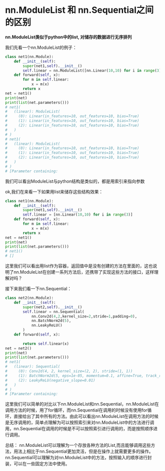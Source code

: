 # nn.ModuleList 和 nn.Sequential之间的区别 
__nn.ModuleList类似于python中的list, 对储存的数据进行无序排列__

我们先看一个nn.ModuleList的例子： 

```python
class net1(nn.Module):
    def __init__(self):
        super(net1,self).__init__()
        self.linear = nn.ModuleList([nn.Linear(10,10) for i in range(3)])
    def forward(self, x):
        for m in self.linear:
            x = m(x)
        return x
net = net1()
print(net)
print(list(net.parameters()))
# net1(
#   (linear): ModuleList(
#     (0): Linear(in_features=10, out_features=10, bias=True)
#     (1): Linear(in_features=10, out_features=10, bias=True)
#     (2): Linear(in_features=10, out_features=10, bias=True)
#   )
# )
# net1(
#   (linear): ModuleList(
#     (0): Linear(in_features=10, out_features=10, bias=True)
#     (1): Linear(in_features=10, out_features=10, bias=True)
#     (2): Linear(in_features=10, out_features=10, bias=True)
#   )
# )
# [Parameter containing:
```
我们可以看出ModuleList与python结构是类似的，都是用索引来指向参数

ok,我们在来看一下如果用list来储存这些结构效果：
```python
class net1(nn.Module):
    def __init__(self):
        super(net1,self).__init__()
        self.linear = [nn.Linear(10,10) for i in range(3)]
    def forward(self, x):
        for m in self.linear:
            x = m(x)
        return x
net = net1()
print(net)
print(list(net.parameters()))
# net1()
# []
```
这里我们可以看出用list作为容器，返回值中是没有创建的方法在里面的，这也说明了nn.ModuleList在创建一系列方法后，还携带了实现这些方法的接口，这样理解对吗？

接下来我们看一下nn.Sequential：
```python
class net2(nn.Module):
    def __init__(self):
        super(net2,self).__init__()
        self.linear = nn.Sequential(
            nn.Conv2d(4,2,kernel_size=2,stride=1,padding=0),
            nn.BatchNorm2d(5),
            nn.LeakyReLU()
        )
    def forward(self, x):
        
        return self.linear(x)
net = net2()
print(net)
print(list(net.parameters()))
# net1(
#   (linear): Sequential(
#     (0): Conv2d(4, 2, kernel_size=(2, 2), stride=(1, 1))
#     (1): BatchNorm2d(5, eps=1e-05, momentum=0.1, affine=True, track_running_stats=True)
#     (2): LeakyReLU(negative_slope=0.01)
#   )
# )
# [Parameter containing:
```
这里我们可以简单的对比以下nn.ModuleList和nn.Sequential，nn.ModuleList在调用方法的时候，用了for循环，而nn.Sequential在调用的时候没有使用for循环，直接给出了其中所有的方法。由此可以看出nn.ModuleList在调用方法的时候是无序调用的，简单点理解为可以按照索引来对nn.ModuleList中的方法进行调用，nn.Sequential在调用的时候是不可以按照索引进行调用的，而是按照顺序进行调用。 

总结：
nn.ModuleList可以理解为一个存放各种方法的List,而且能够调用这些方法，用法上相比于nn.Sequential更加灵活，但是在操作上就需要更多的操作。
nn.Sequential可以理解为对nn.ModuleList中的方法，按照输入的顺序进行封装，可以在一些固定方法中使用。



